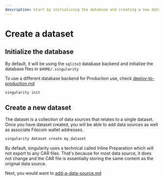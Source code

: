 ```yaml
---
description: Start by initializing the database and creating a new dataset
---
```


# Create a dataset

## Initialize the database

By default, it will be using the `sqlite3` database backend and initialize the database files in `$HOME/.singularity`

To use a different database backend for Production use, check [deploy-to-production.md](../installation/deploy-to-production.md "mention")

```sh
singularity init
```

## Create a new dataset

The dataset is a collection of data sources that relates to a single dataset. Once you have dataset created, you will be able to add data sources as well as associate Filecoin wallet addresses.

```sh
singularity dataset create my_dataset
```

By default, singularity uses a technical called Inline Preparation which will not export to any CAR files. That's because for most data source, it does not change and the CAR file is essentially storing the same content as the original data source.&#x20;

Next, you would want to [add-a-data-source.md](add-a-data-source.md "mention")
